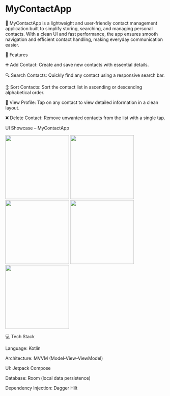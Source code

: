 # MyContactApp
📱 MyContactApp is a lightweight and user-friendly contact management application built to simplify storing, searching, and managing personal contacts. With a clean UI and fast performance, the app ensures smooth navigation and efficient contact handling, making everyday communication easier.

🔧 Features

➕ Add Contact: Create and save new contacts with essential details.

🔍 Search Contacts: Quickly find any contact using a responsive search bar.

↕️ Sort Contacts: Sort the contact list in ascending or descending alphabetical order.

👤 View Profile: Tap on any contact to view detailed information in a clean layout.

❌ Delete Contact: Remove unwanted contacts from the list with a single tap.

UI Showcase – MyContactApp

<p float="left">
  <img src="https://github.com/user-attachments/assets/50e709b4-c74f-40d3-9532-95f22089554d" width="200"/>
  <img src="https://github.com/user-attachments/assets/ba84e423-ba68-4363-a150-72963ec300ea" width="200"/>
  <img src="https://github.com/user-attachments/assets/eb94745d-d267-4589-9456-6eb29787bc26" width="200"/>
  <img src="https://github.com/user-attachments/assets/0a335c48-c6b7-46eb-a7d2-32c903c8a71d" width="200"/>
  <img src="https://github.com/user-attachments/assets/b383b5c7-d3f8-4d55-87e5-c84671c61238" width="200"/>
  
</p>


💻 Tech Stack

Language: Kotlin

Architecture: MVVM (Model-View-ViewModel)

UI: Jetpack Compose

Database: Room (local data persistence)

Dependency Injection: Dagger Hilt
